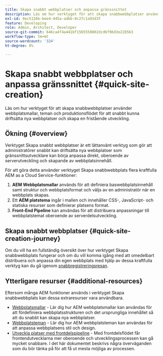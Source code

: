 ```yaml
---
title: Skapa snabbt webbplatser och anpassa gränssnittet
description: Läs om hur verktyget för att skapa snabbwebbplatser använder webbplatsmallar, teman och produktionsflödet för att snabbt kunna driftsätta nya webbplatser och skapa en fristående utveckling.
exl-id: 9ec5126b-bee4-445a-a4bb-0c27c1a93d3f
feature: Developing
role: Admin, Architect, Developer
source-git-commit: 646ca4f4a441bf1565558002dcd6f96d3e228563
workflow-type: tm+mt
source-wordcount: '324'
ht-degree: 0%

---
```


# Skapa snabbt webbplatser och anpassa gränssnittet {#quick-site-creation}

Läs om hur verktyget för att skapa snabbwebbplatser använder webbplatsmallar, teman och produktionsflödet för att snabbt kunna driftsätta nya webbplatser och skapa en fristående utveckling.

## Ökning {#overview}

Verktyget Skapa snabbt webbplatser är ett lättanvänt verktyg som gör att administratörer snabbt kan driftsätta nya webbplatser som gränssnittsutvecklare kan börja anpassa direkt, oberoende av serverutveckling och skapande av webbplatsinnehåll.

För att göra detta använder verktyget Skapa snabbwebbplats flera kraftfulla AEM as a Cloud Service-funktioner:

1. **AEM Webbplatsmallar** används för att definiera baswebbplatsinnehåll samt struktur och webbplatsformat och väljs av en administratör när en webbplats skapas.
1. Ett **AEM platstema** ingår i mallen och innehåller CSS-, JavaScript- och statiska resurser som definierar platsens format.
1. **Front-End Pipeline** kan användas för att distribuera anpassningar till webbplatstemat oberoende av serverdelsutveckling.

## Skapa snabbt webbplatser {#quick-site-creation-journey}

Om du vill ha en fullständig översikt över hur verktyget Skapa snabbwebbplats fungerar och om du vill komma igång med att omedelbart distribuera och anpassa din egen webbplats med hjälp av dessa kraftfulla verktyg kan du gå igenom [snabbregistreringsresan](/help/journey-sites/quick-site/overview.md).

## Ytterligare resurser {#additional-resources}

Eftersom många AEM funktioner används i verktyget Skapa snabbwebbplats kan dessa extraresurser vara användbara.

* [Webbplatsmallar](/help/sites-cloud/administering/site-creation/site-templates.md) - Lär dig hur AEM webbplatsmallar kan användas för att fördefiniera webbplatsstrukturen och det ursprungliga innehållet så att du snabbt kan skapa nya webbplatser.
* [Webbplatsteman](/help/sites-cloud/administering/site-creation/site-themes.md) - Lär dig hur AEM webbplatsteman kan användas för att anpassa webbplatsens stil och design.
* [Utveckla platser med frontdelspipeline](/help/implementing/developing/introduction/developing-with-front-end-pipelines.md) - Med frontdelsflödet får frontendutvecklarna mer oberoende och utvecklingsprocessen kan gå mycket snabbare. I det här dokumentet beskrivs några överväganden som du bör tänka på för att få ut mesta möjliga av processen.
